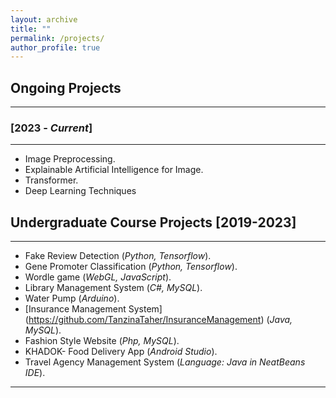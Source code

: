 ```yaml
---
layout: archive
title: ""
permalink: /projects/
author_profile: true
---
```


## Ongoing Projects
----------------

### [2023 - *Current*]
-----------
* Image Preprocessing.
* Explainable Artificial Intelligence for Image.
* Transformer.
* Deep Learning Techniques

## Undergraduate Course Projects [2019-2023]
----------------
* Fake Review Detection (*Python, Tensorflow*).
* Gene Promoter Classification (*Python, Tensorflow*).
* Wordle game (*WebGL, JavaScript*).
* Library Management System (*C#, MySQL*).
* Water Pump (*Arduino*).
* [Insurance Management System] (https://github.com/TanzinaTaher/InsuranceManagement) (*Java, MySQL*).
* Fashion Style Website (*Php, MySQL*).
* KHADOK- Food Delivery App (*Android Studio*).
* Travel Agency Management System (*Language: Java in NeatBeans IDE*).

__________________________________________________
